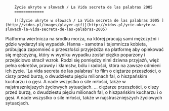 
        Życie ukryte w słowach / La Vida secreta de las palabras 2005 
        =============
        
        [![Życie ukryte w słowach / La Vida secreta de las palabras 2005 ](http://vidos.pl/images/player.gif)](http://vidos.pl/ycie-ukryte-w-slowach-la-vida-secreta-de-las-palabras-2005)
        
        
 Platforma wiertnicza na środku morza, na której pracują sami mężczyźni i gdzie wydarzył się wypadek. Hanna - samotna i tajemnicza kobieta, próbująca zapomnieć o przeszłości przyjeżdża na platformę aby opiekować się mężczyzną, który w wyniku wypadku został ciężko poparzony i przejściowo stracił wzrok. Rodzi się pomiędzy nimi dziwna przyjaźń, więź pełna sekretów, prawdy i kłamstw, bólu i radości, która na zawsze odmieni ich życie. 'La vida secreta de las palabras' to film o ciężarze przeszłości, o ciszy przed burzą, o dwudziestu pięciu milionach fal, o hiszpańskim kucharzu i o gęsi. A nade wszystko o sile miłości, także w najstraszniejszych życiowych sytuacjach.  ... ciężarze przeszłości, o ciszy przed burzą, o dwudziestu pięciu milionach fal, o hiszpańskim kucharzu i o gęsi. A nade wszystko o sile miłości, także w najstraszniejszych życiowych sytuacjach.
    